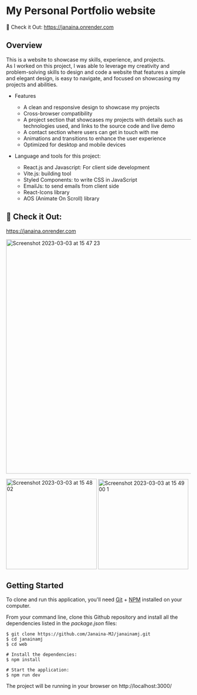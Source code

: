 # My Personal Portfolio website

👀 Check it Out:
https://janaina.onrender.com

## Overview

This is a website to showcase my skills, experience, and projects.  
As I worked on this project, I was able to leverage my creativity and problem-solving skills to design and code a website that features a simple and elegant design, is easy to navigate, and focused on showcasing my projects and abilities.

* Features

  - A clean and responsive design to showcase my projects
  - Cross-browser compatibility
  - A project section that showcases my projects with details such as technologies used, and links to the source code and live demo
  - A contact section where users can get in touch with me
  - Animations and transitions to enhance the user experience
  - Optimized for desktop and mobile devices

* Language and tools for this project:

  - React.js and Javascript: For client side development
  - Vite.js: building tool
  - Styled Components: to write CSS in JavaScript
  - EmailJs: to send emails from client side
  - React-Icons library
  - AOS (Animate On Scroll) library
  
## 👀 Check it Out:


https://janaina.onrender.com


<img width="640" alt="Screenshot 2023-03-03 at 15 47 23" src="https://user-images.githubusercontent.com/78409024/222765164-a457054c-35df-4818-b16d-7960fee11126.png">

<img width="247" alt="Screenshot 2023-03-03 at 15 48 02" src="https://user-images.githubusercontent.com/78409024/222765321-a72d5bdd-a758-4abb-9e77-5e2de7ba22cc.png"> <img width="246" alt="Screenshot 2023-03-03 at 15 49 00 1" src="https://user-images.githubusercontent.com/78409024/222765389-89f0117f-76e6-4131-8f00-5507b5d3b6ac.png">



## Getting Started

To clone and run this application, you'll need [Git](https://git-scm.com/) + [NPM](https://www.w3schools.com/whatis/whatis_npm.asp) installed on your computer.

From your command line, clone this Github repository and install all the dependencies listed in the _package.json_ files:

```
$ git clone https://github.com/Janaina-MJ/janainamj.git
$ cd janainamj
$ cd web

# Install the dependencies:
$ npm install

# Start the application:
$ npm run dev
```

The project will be running in your browser on http://localhost:3000/
